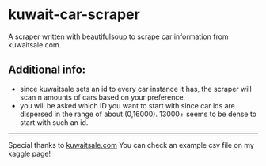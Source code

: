 # kuwait-car-scraper
A scraper written with beautifulsoup to scrape car information from kuwaitsale.com. 

## Additional info:
* since kuwaitsale sets an id to every car instance it has, the scraper will scan n amounts of cars based on your preference. 
* you will be asked which ID you want to start with since car ids are dispersed in the range of about (0,16000). 13000+ seems to be dense to start with such an id. 
___
Special thanks to <a href="https://kuwaitsale.com/KS_e_mpg.aspx">kuwaitsale.com<a>
  You can check an example csv file on my <a href="https://www.kaggle.com/firaselrachidi/kuwait-cars-prices-dataset">kaggle</a> page! 
